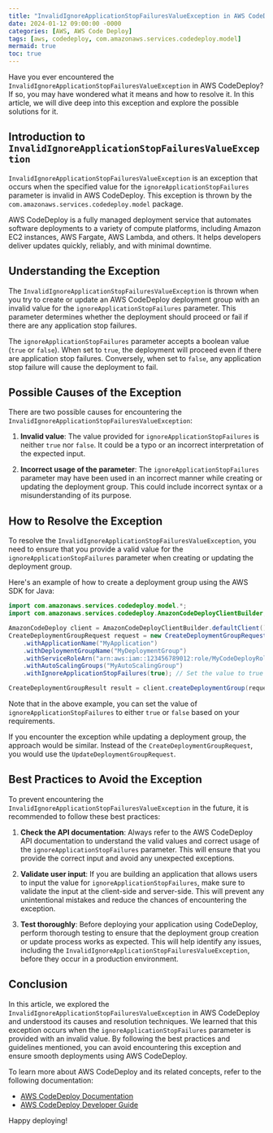 ```yaml
---
title: "InvalidIgnoreApplicationStopFailuresValueException in AWS CodeDeploy"
date: 2024-01-12 09:00:00 -0000
categories: [AWS, AWS Code Deploy]
tags: [aws, codedeploy, com.amazonaws.services.codedeploy.model]
mermaid: true
toc: true
---
```



Have you ever encountered the `InvalidIgnoreApplicationStopFailuresValueException` in AWS CodeDeploy? If so, you may have wondered what it means and how to resolve it. In this article, we will dive deep into this exception and explore the possible solutions for it.

## Introduction to `InvalidIgnoreApplicationStopFailuresValueException`

`InvalidIgnoreApplicationStopFailuresValueException` is an exception that occurs when the specified value for the `ignoreApplicationStopFailures` parameter is invalid in AWS CodeDeploy. This exception is thrown by the `com.amazonaws.services.codedeploy.model` package.

AWS CodeDeploy is a fully managed deployment service that automates software deployments to a variety of compute platforms, including Amazon EC2 instances, AWS Fargate, AWS Lambda, and others. It helps developers deliver updates quickly, reliably, and with minimal downtime.

## Understanding the Exception

The `InvalidIgnoreApplicationStopFailuresValueException` is thrown when you try to create or update an AWS CodeDeploy deployment group with an invalid value for the `ignoreApplicationStopFailures` parameter. This parameter determines whether the deployment should proceed or fail if there are any application stop failures.

The `ignoreApplicationStopFailures` parameter accepts a boolean value (`true` or `false`). When set to `true`, the deployment will proceed even if there are application stop failures. Conversely, when set to `false`, any application stop failure will cause the deployment to fail.

## Possible Causes of the Exception

There are two possible causes for encountering the `InvalidIgnoreApplicationStopFailuresValueException`:

1. **Invalid value**: The value provided for `ignoreApplicationStopFailures` is neither `true` nor `false`. It could be a typo or an incorrect interpretation of the expected input.

2. **Incorrect usage of the parameter**: The `ignoreApplicationStopFailures` parameter may have been used in an incorrect manner while creating or updating the deployment group. This could include incorrect syntax or a misunderstanding of its purpose.

## How to Resolve the Exception

To resolve the `InvalidIgnoreApplicationStopFailuresValueException`, you need to ensure that you provide a valid value for the `ignoreApplicationStopFailures` parameter when creating or updating the deployment group.

Here's an example of how to create a deployment group using the AWS SDK for Java:

```java
import com.amazonaws.services.codedeploy.model.*;
import com.amazonaws.services.codedeploy.AmazonCodeDeployClientBuilder;

AmazonCodeDeploy client = AmazonCodeDeployClientBuilder.defaultClient();
CreateDeploymentGroupRequest request = new CreateDeploymentGroupRequest()
    .withApplicationName("MyApplication")
    .withDeploymentGroupName("MyDeploymentGroup")
    .withServiceRoleArn("arn:aws:iam::123456789012:role/MyCodeDeployRole")
    .withAutoScalingGroups("MyAutoScalingGroup")
    .withIgnoreApplicationStopFailures(true); // Set the value to true or false

CreateDeploymentGroupResult result = client.createDeploymentGroup(request);
```

Note that in the above example, you can set the value of `ignoreApplicationStopFailures` to either `true` or `false` based on your requirements.

If you encounter the exception while updating a deployment group, the approach would be similar. Instead of the `CreateDeploymentGroupRequest`, you would use the `UpdateDeploymentGroupRequest`.

## Best Practices to Avoid the Exception

To prevent encountering the `InvalidIgnoreApplicationStopFailuresValueException` in the future, it is recommended to follow these best practices:

1. **Check the API documentation**: Always refer to the AWS CodeDeploy API documentation to understand the valid values and correct usage of the `ignoreApplicationStopFailures` parameter. This will ensure that you provide the correct input and avoid any unexpected exceptions.

2. **Validate user input**: If you are building an application that allows users to input the value for `ignoreApplicationStopFailures`, make sure to validate the input at the client-side and server-side. This will prevent any unintentional mistakes and reduce the chances of encountering the exception.

3. **Test thoroughly**: Before deploying your application using CodeDeploy, perform thorough testing to ensure that the deployment group creation or update process works as expected. This will help identify any issues, including the `InvalidIgnoreApplicationStopFailuresValueException`, before they occur in a production environment.

## Conclusion

In this article, we explored the `InvalidIgnoreApplicationStopFailuresValueException` in AWS CodeDeploy and understood its causes and resolution techniques. We learned that this exception occurs when the `ignoreApplicationStopFailures` parameter is provided with an invalid value. By following the best practices and guidelines mentioned, you can avoid encountering this exception and ensure smooth deployments using AWS CodeDeploy.

To learn more about AWS CodeDeploy and its related concepts, refer to the following documentation:

- [AWS CodeDeploy Documentation](https://docs.aws.amazon.com/codedeploy/latest/userguide/welcome.html)
- [AWS CodeDeploy Developer Guide](https://docs.aws.amazon.com/codedeploy/latest/APIReference/Welcome.html)

Happy deploying!